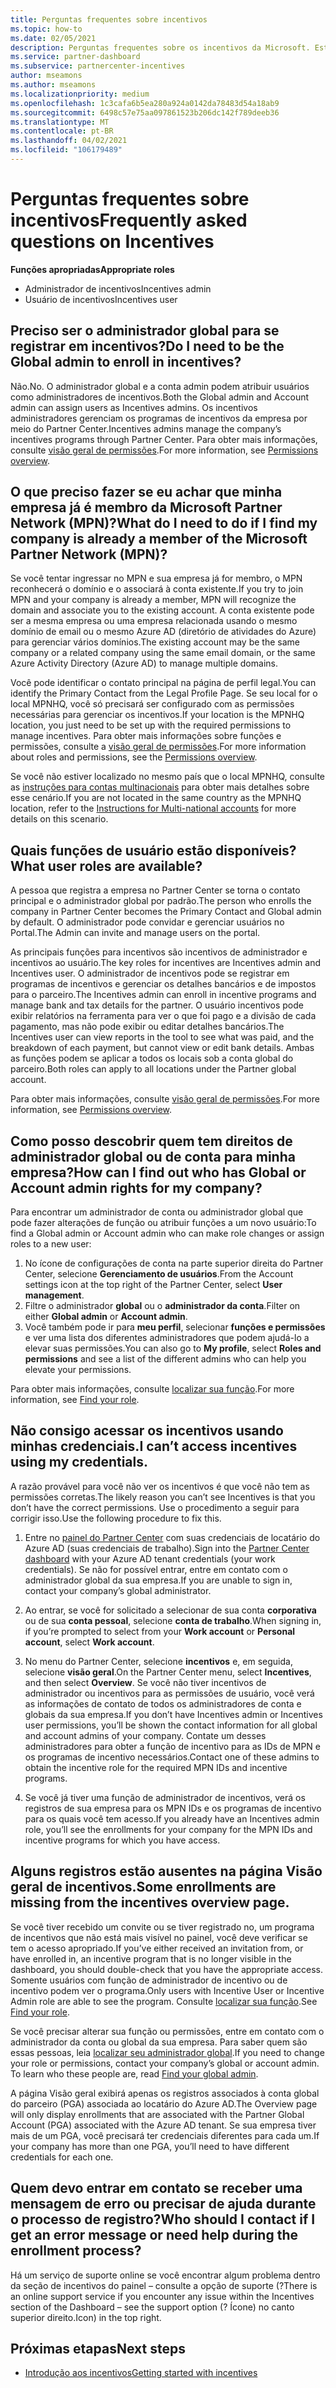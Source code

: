 ```yaml
---
title: Perguntas frequentes sobre incentivos
ms.topic: how-to
ms.date: 02/05/2021
description: Perguntas frequentes sobre os incentivos da Microsoft. Este artigo inclui perguntas sobre funções de usuário, como registrar ou o que fazer sobre mensagens de erro.
ms.service: partner-dashboard
ms.subservice: partnercenter-incentives
author: mseamons
ms.author: mseamons
ms.localizationpriority: medium
ms.openlocfilehash: 1c3cafa6b5ea280a924a0142da78483d54a18ab9
ms.sourcegitcommit: 6498c57e75aa097861523b206dc142f789deeb36
ms.translationtype: MT
ms.contentlocale: pt-BR
ms.lasthandoff: 04/02/2021
ms.locfileid: "106179489"
---
```

# <a name="frequently-asked-questions-on-incentives"></a><span data-ttu-id="8643b-104">Perguntas frequentes sobre incentivos</span><span class="sxs-lookup"><span data-stu-id="8643b-104">Frequently asked questions on Incentives</span></span>

<span data-ttu-id="8643b-105">**Funções apropriadas**</span><span class="sxs-lookup"><span data-stu-id="8643b-105">**Appropriate roles**</span></span>

- <span data-ttu-id="8643b-106">Administrador de incentivos</span><span class="sxs-lookup"><span data-stu-id="8643b-106">Incentives admin</span></span>
- <span data-ttu-id="8643b-107">Usuário de incentivos</span><span class="sxs-lookup"><span data-stu-id="8643b-107">Incentives user</span></span>

## <a name="do-i-need-to-be-the-global-admin-to-enroll-in-incentives"></a><span data-ttu-id="8643b-108">Preciso ser o administrador global para se registrar em incentivos?</span><span class="sxs-lookup"><span data-stu-id="8643b-108">Do I need to be the Global admin to enroll in incentives?</span></span>

<span data-ttu-id="8643b-109">Não.</span><span class="sxs-lookup"><span data-stu-id="8643b-109">No.</span></span> <span data-ttu-id="8643b-110">O administrador global e a conta admin podem atribuir usuários como administradores de incentivos.</span><span class="sxs-lookup"><span data-stu-id="8643b-110">Both the Global admin and Account admin can assign users as Incentives admins.</span></span> <span data-ttu-id="8643b-111">Os incentivos administradores gerenciam os programas de incentivos da empresa por meio do Partner Center.</span><span class="sxs-lookup"><span data-stu-id="8643b-111">Incentives admins manage the company’s incentives programs through Partner Center.</span></span> <span data-ttu-id="8643b-112">Para obter mais informações, consulte [visão geral de permissões](permissions-overview.md).</span><span class="sxs-lookup"><span data-stu-id="8643b-112">For more information, see [Permissions overview](permissions-overview.md).</span></span>

## <a name="what-do-i-need-to-do-if-i-find-my-company-is-already-a-member-of-the-microsoft-partner-network-mpn"></a><span data-ttu-id="8643b-113">O que preciso fazer se eu achar que minha empresa já é membro da Microsoft Partner Network (MPN)?</span><span class="sxs-lookup"><span data-stu-id="8643b-113">What do I need to do if I find my company is already a member of the Microsoft Partner Network (MPN)?</span></span>

<span data-ttu-id="8643b-114">Se você tentar ingressar no MPN e sua empresa já for membro, o MPN reconhecerá o domínio e o associará à conta existente.</span><span class="sxs-lookup"><span data-stu-id="8643b-114">If you try to join MPN and your company is already a member, MPN will recognize the domain and associate you to the existing account.</span></span> <span data-ttu-id="8643b-115">A conta existente pode ser a mesma empresa ou uma empresa relacionada usando o mesmo domínio de email ou o mesmo Azure AD (diretório de atividades do Azure) para gerenciar vários domínios.</span><span class="sxs-lookup"><span data-stu-id="8643b-115">The existing account may be the same company or a related company using the same email domain, or the same Azure Activity Directory (Azure AD) to manage multiple domains.</span></span>

<span data-ttu-id="8643b-116">Você pode identificar o contato principal na página de perfil legal.</span><span class="sxs-lookup"><span data-stu-id="8643b-116">You can identify the Primary Contact from the Legal Profile Page.</span></span> <span data-ttu-id="8643b-117">Se seu local for o local MPNHQ, você só precisará ser configurado com as permissões necessárias para gerenciar os incentivos.</span><span class="sxs-lookup"><span data-stu-id="8643b-117">If your location is the MPNHQ location, you just need to be set up with the required permissions to manage incentives.</span></span> <span data-ttu-id="8643b-118">Para obter mais informações sobre funções e permissões, consulte a [visão geral de permissões](permissions-overview.md).</span><span class="sxs-lookup"><span data-stu-id="8643b-118">For more information about roles and permissions, see the [Permissions overview](permissions-overview.md).</span></span>

<span data-ttu-id="8643b-119">Se você não estiver localizado no mesmo país que o local MPNHQ, consulte as [instruções para contas multinacionais](https://support.microsoft.com/help/4515619/special-considerations-for-multi-national-partners-joining-the-microso) para obter mais detalhes sobre esse cenário.</span><span class="sxs-lookup"><span data-stu-id="8643b-119">If you are not located in the same country as the MPNHQ location, refer to the [Instructions for Multi-national accounts](https://support.microsoft.com/help/4515619/special-considerations-for-multi-national-partners-joining-the-microso) for more details on this scenario.</span></span>

## <a name="what-user-roles-are-available"></a><span data-ttu-id="8643b-120">Quais funções de usuário estão disponíveis?</span><span class="sxs-lookup"><span data-stu-id="8643b-120">What user roles are available?</span></span>

<span data-ttu-id="8643b-121">A pessoa que registra a empresa no Partner Center se torna o contato principal e o administrador global por padrão.</span><span class="sxs-lookup"><span data-stu-id="8643b-121">The person who enrolls the company in Partner Center becomes the Primary Contact and Global admin by default.</span></span> <span data-ttu-id="8643b-122">O administrador pode convidar e gerenciar usuários no Portal.</span><span class="sxs-lookup"><span data-stu-id="8643b-122">The Admin can invite and manage users on the portal.</span></span>

<span data-ttu-id="8643b-123">As principais funções para incentivos são incentivos de administrador e incentivos ao usuário.</span><span class="sxs-lookup"><span data-stu-id="8643b-123">The key roles for incentives are Incentives admin and Incentives user.</span></span> <span data-ttu-id="8643b-124">O administrador de incentivos pode se registrar em programas de incentivos e gerenciar os detalhes bancários e de impostos para o parceiro.</span><span class="sxs-lookup"><span data-stu-id="8643b-124">The Incentives admin can enroll in incentive programs and manage bank and tax details for the partner.</span></span> <span data-ttu-id="8643b-125">O usuário incentivos pode exibir relatórios na ferramenta para ver o que foi pago e a divisão de cada pagamento, mas não pode exibir ou editar detalhes bancários.</span><span class="sxs-lookup"><span data-stu-id="8643b-125">The Incentives user can view reports in the tool to see what was paid, and the breakdown of each payment, but cannot view or edit bank details.</span></span> <span data-ttu-id="8643b-126">Ambas as funções podem se aplicar a todos os locais sob a conta global do parceiro.</span><span class="sxs-lookup"><span data-stu-id="8643b-126">Both roles can apply to all locations under the Partner global account.</span></span>

<span data-ttu-id="8643b-127">Para obter mais informações, consulte [visão geral de permissões](permissions-overview.md).</span><span class="sxs-lookup"><span data-stu-id="8643b-127">For more information, see [Permissions overview](permissions-overview.md).</span></span>

## <a name="how-can-i-find-out-who-has-global-or-account-admin-rights-for-my-company"></a><span data-ttu-id="8643b-128">Como posso descobrir quem tem direitos de administrador global ou de conta para minha empresa?</span><span class="sxs-lookup"><span data-stu-id="8643b-128">How can I find out who has Global or Account admin rights for my company?</span></span>

<span data-ttu-id="8643b-129">Para encontrar um administrador de conta ou administrador global que pode fazer alterações de função ou atribuir funções a um novo usuário:</span><span class="sxs-lookup"><span data-stu-id="8643b-129">To find a Global admin or Account admin who can make role changes or assign roles to a new user:</span></span>

1. <span data-ttu-id="8643b-130">No ícone de configurações de conta na parte superior direita do Partner Center, selecione **Gerenciamento de usuários**.</span><span class="sxs-lookup"><span data-stu-id="8643b-130">From the Account settings icon at the top right of the Partner Center, select **User management**.</span></span>
2. <span data-ttu-id="8643b-131">Filtre o administrador **global** ou o **administrador da conta**.</span><span class="sxs-lookup"><span data-stu-id="8643b-131">Filter on either **Global admin** or **Account admin**.</span></span>
3. <span data-ttu-id="8643b-132">Você também pode ir para **meu perfil**, selecionar **funções e permissões** e ver uma lista dos diferentes administradores que podem ajudá-lo a elevar suas permissões.</span><span class="sxs-lookup"><span data-stu-id="8643b-132">You can also go to **My profile**, select **Roles and permissions** and see a list of the different admins who can help you elevate your permissions.</span></span>
 
<span data-ttu-id="8643b-133">Para obter mais informações, consulte [localizar sua função](find-your-role.md).</span><span class="sxs-lookup"><span data-stu-id="8643b-133">For more information, see [Find your role](find-your-role.md).</span></span>  

## <a name="i-cant-access-incentives-using-my-credentials"></a><span data-ttu-id="8643b-134">Não consigo acessar os incentivos usando minhas credenciais.</span><span class="sxs-lookup"><span data-stu-id="8643b-134">I can’t access incentives using my credentials.</span></span>

<span data-ttu-id="8643b-135">A razão provável para você não ver os incentivos é que você não tem as permissões corretas.</span><span class="sxs-lookup"><span data-stu-id="8643b-135">The likely reason you can’t see Incentives is that you don’t have the correct permissions.</span></span> <span data-ttu-id="8643b-136">Use o procedimento a seguir para corrigir isso.</span><span class="sxs-lookup"><span data-stu-id="8643b-136">Use the following procedure to fix this.</span></span>

1. <span data-ttu-id="8643b-137">Entre no [painel do Partner Center](https://partner.microsoft.com/dashboard/) com suas credenciais de locatário do Azure AD (suas credenciais de trabalho).</span><span class="sxs-lookup"><span data-stu-id="8643b-137">Sign into the [Partner Center dashboard](https://partner.microsoft.com/dashboard/) with your Azure AD tenant credentials (your work credentials).</span></span> <span data-ttu-id="8643b-138">Se não for possível entrar, entre em contato com o administrador global da sua empresa.</span><span class="sxs-lookup"><span data-stu-id="8643b-138">If you are unable to  sign in, contact your company’s global administrator.</span></span>

2. <span data-ttu-id="8643b-139">Ao entrar, se você for solicitado a selecionar de sua conta **corporativa** ou de sua **conta pessoal**, selecione **conta de trabalho**.</span><span class="sxs-lookup"><span data-stu-id="8643b-139">When signing in, if you’re prompted to select from your **Work account** or **Personal account**, select **Work account**.</span></span>

3. <span data-ttu-id="8643b-140">No menu do Partner Center, selecione **incentivos** e, em seguida, selecione **visão geral**.</span><span class="sxs-lookup"><span data-stu-id="8643b-140">On the Partner Center menu, select **Incentives**, and then select **Overview**.</span></span> <span data-ttu-id="8643b-141">Se você não tiver incentivos de administrador ou incentivos para as permissões de usuário, você verá as informações de contato de todos os administradores de conta e globais da sua empresa.</span><span class="sxs-lookup"><span data-stu-id="8643b-141">If you don’t have Incentives admin or Incentives user permissions,  you’ll be shown the contact information for all global and account admins of your company.</span></span> <span data-ttu-id="8643b-142">Contate um desses administradores para obter a função de incentivo para as IDs de MPN e os programas de incentivo necessários.</span><span class="sxs-lookup"><span data-stu-id="8643b-142">Contact one of these admins to obtain the incentive role for the required MPN IDs and incentive programs.</span></span>

4. <span data-ttu-id="8643b-143">Se você já tiver uma função de administrador de incentivos, verá os registros de sua empresa para os MPN IDs e os programas de incentivo para os quais você tem acesso.</span><span class="sxs-lookup"><span data-stu-id="8643b-143">If you already have an Incentives admin role, you’ll see the enrollments for your company for the MPN IDs and incentive programs for which you have access.</span></span>

## <a name="some-enrollments-are-missing-from-the-incentives-overview-page"></a><span data-ttu-id="8643b-144">Alguns registros estão ausentes na página Visão geral de incentivos.</span><span class="sxs-lookup"><span data-stu-id="8643b-144">Some enrollments are missing from the incentives overview page.</span></span>

<span data-ttu-id="8643b-145">Se você tiver recebido um convite ou se tiver registrado no, um programa de incentivos que não está mais visível no painel, você deve verificar se tem o acesso apropriado.</span><span class="sxs-lookup"><span data-stu-id="8643b-145">If you’ve either received an invitation from, or have enrolled in, an incentive program that is no longer visible in the dashboard, you should double-check that you have the appropriate access.</span></span> <span data-ttu-id="8643b-146">Somente usuários com função de administrador de incentivo ou de incentivo podem ver o programa.</span><span class="sxs-lookup"><span data-stu-id="8643b-146">Only users with Incentive User or Incentive Admin role are able to see the program.</span></span> <span data-ttu-id="8643b-147">Consulte [localizar sua função](./find-your-role.md).</span><span class="sxs-lookup"><span data-stu-id="8643b-147">See [Find your role](./find-your-role.md).</span></span>

<span data-ttu-id="8643b-148">Se você precisar alterar sua função ou permissões, entre em contato com o administrador da conta ou global da sua empresa. Para saber quem são essas pessoas, leia [localizar seu administrador global](./find-your-role.md#find-your-global-admin).</span><span class="sxs-lookup"><span data-stu-id="8643b-148">If you need to change your role or permissions, contact your company’s global or account admin. To learn who these people are, read [Find your global admin](./find-your-role.md#find-your-global-admin).</span></span>

<span data-ttu-id="8643b-149">A página Visão geral exibirá apenas os registros associados à conta global do parceiro (PGA) associada ao locatário do Azure AD.</span><span class="sxs-lookup"><span data-stu-id="8643b-149">The Overview page will only display enrollments that are associated with the Partner Global Account (PGA) associated with the Azure AD tenant.</span></span> <span data-ttu-id="8643b-150">Se sua empresa tiver mais de um PGA, você precisará ter credenciais diferentes para cada um.</span><span class="sxs-lookup"><span data-stu-id="8643b-150">If your company has more than one PGA, you’ll need to have different credentials for each one.</span></span>

## <a name="who-should-i-contact-if-i-get-an-error-message-or-need-help-during-the-enrollment-process"></a><span data-ttu-id="8643b-151">Quem devo entrar em contato se receber uma mensagem de erro ou precisar de ajuda durante o processo de registro?</span><span class="sxs-lookup"><span data-stu-id="8643b-151">Who should I contact if I get an error message or need help during the enrollment process?</span></span>

<span data-ttu-id="8643b-152">Há um serviço de suporte online se você encontrar algum problema dentro da seção de incentivos do painel – consulte a opção de suporte (?</span><span class="sxs-lookup"><span data-stu-id="8643b-152">There is an online support service if you encounter any issue within the Incentives section of the Dashboard – see the support option (?</span></span> <span data-ttu-id="8643b-153">Ícone) no canto superior direito.</span><span class="sxs-lookup"><span data-stu-id="8643b-153">Icon) in the top right.</span></span>

## <a name="next-steps"></a><span data-ttu-id="8643b-154">Próximas etapas</span><span class="sxs-lookup"><span data-stu-id="8643b-154">Next steps</span></span>

- [<span data-ttu-id="8643b-155">Introdução aos incentivos</span><span class="sxs-lookup"><span data-stu-id="8643b-155">Getting started with incentives</span></span>](incentives-get-started-intro.md)
